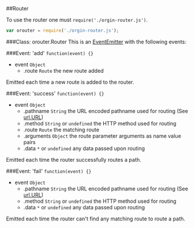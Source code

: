 ##Router

To use the router one must `require('./orgin-router.js')`.
```javascript
var orouter = require('./orgin-router.js');
```


###Class: orouter.Router
This is an [EventEmitter](http://nodejs.org/api/events.html#events_class_events_eventemitter) with the following events:

###Event: 'add'
`function(event) {}`
* event `Object`
    * .route `Route` the new route added

Emitted each time a new route is added to the router.

###Event: 'success'
`function(event) {}`
* event `Object`
    * .pathname `String` the URL encoded pathname used for routing (See [url.URL](http://nodejs.org/api/url.html#url_url))
    * .method `String` or `undefined` the HTTP method used for routing
    * .route `Route` the matching route
    * .arguments `Object` the route parameter arguments as name value pairs
    * .data `*` or `undefined` any data passed upon routing

Emitted each time the router successfully routes a path.

###Event: 'fail'
`function(event) {}`
* event `Object`
    * .pathname `String` the URL encoded pathname used for routing (See [url.URL](http://nodejs.org/api/url.html#url_url))
    * .method `String` or `undefined` the HTTP method used for routing
    * .data `*` or `undefined` any data passed upon routing

Emitted each time the router can't find any matching route to route a path.
